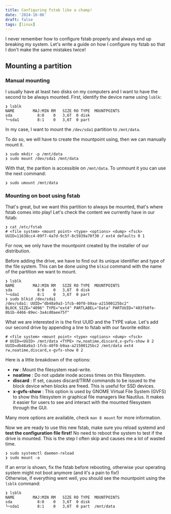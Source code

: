 ```yaml
---
title: Configuring fstab like a champ!
date: '2024-10-06'
draft: false
tags: [linux]
---
```


I never remember how to configure fstab properly and always end up breaking my system. Let's write a guide on how I configure my fstab so that I don't make the same mistakes twice!

<!-- more -->

## Mounting a partition

### Manual mounting

I usually have at least two disks on my computers and I want to have the second to be always mounted. First, identify the device name using `lsblk`:

```shell
❯ lsblk
NAME        MAJ:MIN RM   SIZE RO TYPE  MOUNTPOINTS
sda           8:0    0   3,6T  0 disk
└─sda1        8:1    0   3,6T  0 part
```

In my case, I want to mount the `/dev/sda1` partition to `/mnt/data`.

To do so, we will have to create the mountpoint using, then we can manually mount it.

```shell
❯ sudo mkdir -p /mnt/data
❯ sudo mount /dev/sda1 /mnt/data
```

With that, the parition is accessible on `/mnt/data`. To unmount it you can use the next command:

```shell
❯ sudo umount /mnt/data
```

### Mounting on boot using fstab

That's great, but we want this partition to always be mounted, that's where fstab comes into play!
Let's check the content we currently have in our fstab:

```shell
❯ cat /etc/fstab
# <file system> <mount point> <type> <options> <dump> <fsck>
UUID=11638cc4-09f7-4a7d-9c5f-8c5939a70f30 / ext4 defaults 0 1
```

For now, we only have the mountpoint created by the installer of our distribution.

Before adding the drive, we have to find out its unique identifier and type of the file system.
This can be done using the `blkid` command with the name of the partition we want to mount.

```shell
❯ lsblk
NAME        MAJ:MIN RM   SIZE RO TYPE  MOUNTPOINTS
sda           8:0    0   3,6T  0 disk
└─sda1        8:1    0   3,6T  0 part
❯ sudo blkid /dev/sda1
/dev/sda1: UUID="db48a9a3-1fcb-40f0-b9aa-a21500125bc2" BLOCK_SIZE="4096" TYPE="ext4" PARTLABEL="Data" PARTUUID="403fb8fe-0b1b-4466-89ec-3a4cd0aee75f"
```

What we are interested in is the first UUID and the TYPE value.
Let's add our second drive by appending a line to fstab with our favorite editor.

```shell
# <file system> <mount point> <type> <options> <dump> <fsck>
# UUID=<UUID> /mnt/data <TYPE> rw,noatime,discard,x-gvfs-show 0 2
UUID=db48a9a3-1fcb-40f0-b9aa-a21500125bc2 /mnt/data ext4 rw,noatime,discard,x-gvfs-show 0 2
```

Here is a little breakdown of the options:

- **rw** : Mount the filesystem read-write.
- **noatime** : Do not update inode access times on this filesystem.
- **discard** : If set, causes discard/TRIM commands to be issued to the block device when blocks are freed. This is useful for SSD devices.
- **x-gvfs-show** : This option is used by GNOME Virtual File System (GVFS) to show this filesystem in graphical file managers like Nautilus. It makes it easier for users to see and interact with the mounted filesystem through the GUI.

Many more options are available, check `man 8 mount` for more information.

Now we are ready to use this new fstab, make sure you reload systemd and **test the configuration file first!** No need to reboot the system to test if the drive is mounted. This is the step I often skip and causes me a lot of wasted time.

```shell
❯ sudo systemctl daemon-reload
❯ sudo mount -a
```

If an error is shown, fix the fstab before rebooting, otherwise your operating system might not boot anymore (and it's a pain to fix!)  
Otherwise, if everything went well, you should see the mountpoint using the `lsblk` command:

```shell
❯ lsblk
NAME        MAJ:MIN RM   SIZE RO TYPE  MOUNTPOINTS
sda           8:0    0   3,6T  0 disk
└─sda1        8:1    0   3,6T  0 part  /mnt/data
```
